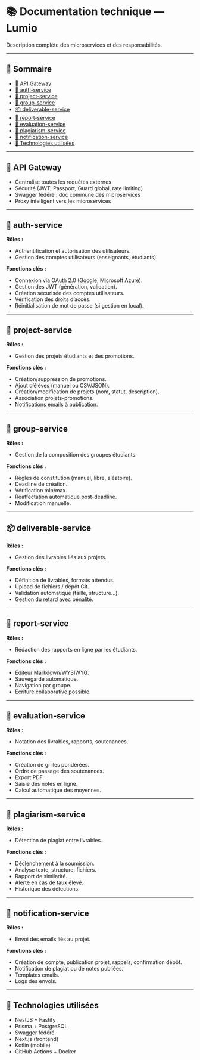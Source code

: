 
# 📚 Documentation technique — Lumio

Description complète des microservices et des responsabilités.

---

## 🧭 Sommaire

- [🚪 API Gateway](#-api-gateway)
- [🔐 auth-service](#-auth-service)
- [📁 project-service](#-project-service)
- [👥 group-service](#-group-service)
- [📦 deliverable-service](#-deliverable-service)
- [📄 report-service](#-report-service)
- [📝 evaluation-service](#-evaluation-service)
- [🧪 plagiarism-service](#-plagiarism-service)
- [🔔 notification-service](#-notification-service)
- [🧪 Technologies utilisées](#-technologies-utilisées)

---

## 🚪 API Gateway

- Centralise toutes les requêtes externes
- Sécurité (JWT, Passport, Guard global, rate limiting)
- Swagger fédéré : doc commune des microservices
- Proxy intelligent vers les microservices

---

## 🔐 auth-service
**Rôles :**
- Authentification et autorisation des utilisateurs.
- Gestion des comptes utilisateurs (enseignants, étudiants).

**Fonctions clés :**
- Connexion via OAuth 2.0 (Google, Microsoft Azure).
- Gestion des JWT (génération, validation).
- Création sécurisée des comptes utilisateurs.
- Vérification des droits d’accès.
- Réinitialisation de mot de passe (si gestion en local).

---

## 📁 project-service
**Rôles :**
- Gestion des projets étudiants et des promotions.

**Fonctions clés :**
- Création/suppression de promotions.
- Ajout d’élèves (manuel ou CSV/JSON).
- Création/modification de projets (nom, statut, description).
- Association projets-promotions.
- Notifications emails à publication.

---

## 👥 group-service
**Rôles :**
- Gestion de la composition des groupes étudiants.

**Fonctions clés :**
- Règles de constitution (manuel, libre, aléatoire).
- Deadline de création.
- Vérification min/max.
- Réaffectation automatique post-deadline.
- Modification manuelle.

---

## 📦 deliverable-service
**Rôles :**
- Gestion des livrables liés aux projets.

**Fonctions clés :**
- Définition de livrables, formats attendus.
- Upload de fichiers / dépôt Git.
- Validation automatique (taille, structure...).
- Gestion du retard avec pénalité.

---

## 📄 report-service
**Rôles :**
- Rédaction des rapports en ligne par les étudiants.

**Fonctions clés :**
- Éditeur Markdown/WYSIWYG.
- Sauvegarde automatique.
- Navigation par groupe.
- Écriture collaborative possible.

---

## 📝 evaluation-service
**Rôles :**
- Notation des livrables, rapports, soutenances.

**Fonctions clés :**
- Création de grilles pondérées.
- Ordre de passage des soutenances.
- Export PDF.
- Saisie des notes en ligne.
- Calcul automatique des moyennes.

---

## 🧪 plagiarism-service
**Rôles :**
- Détection de plagiat entre livrables.

**Fonctions clés :**
- Déclenchement à la soumission.
- Analyse texte, structure, fichiers.
- Rapport de similarité.
- Alerte en cas de taux élevé.
- Historique des détections.

---

## 🔔 notification-service
**Rôles :**
- Envoi des emails liés au projet.

**Fonctions clés :**
- Création de compte, publication projet, rappels, confirmation dépôt.
- Notification de plagiat ou de notes publiées.
- Templates emails.
- Logs des envois.

---

## 🧪 Technologies utilisées

- NestJS + Fastify
- Prisma + PostgreSQL
- Swagger fédéré
- Next.js (frontend)
- Kotlin (mobile)
- GitHub Actions + Docker

